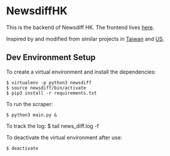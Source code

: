 NewsdiffHK
==========

This is the backend of Newsdiff HK.  The frontend lives [here](https://github.com/code4hk/Newsdiff-Frontend).

Inspired by and modified from similar projects in [Taiwan](https://github.com/ronnywang/newsdiff) and [US](https://github.com/ecprice/newsdiffs).

Dev Environment Setup
---------------------
To create a virtual environment and install the dependencies:

    $ virtualenv -p python3 newsdiff
    $ source newsdiff/bin/activate
    $ pip3 install -r requirements.txt

To run the scraper:
	
	$ python3 main.py &

To track the log:
	$ tail news_diff.log -f

To deactivate the virtual environment after use:

    $ deactivate
   
